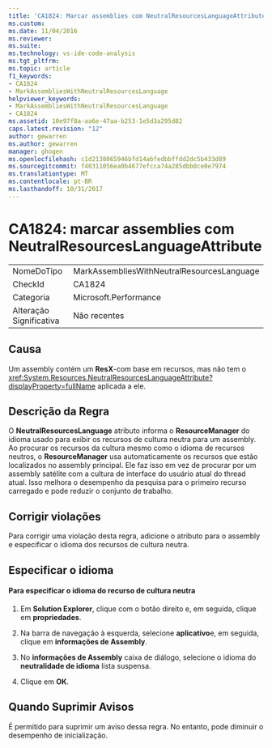 ```yaml
---
title: 'CA1824: Marcar assemblies com NeutralResourcesLanguageAttribute | Microsoft Docs'
ms.custom: 
ms.date: 11/04/2016
ms.reviewer: 
ms.suite: 
ms.technology: vs-ide-code-analysis
ms.tgt_pltfrm: 
ms.topic: article
f1_keywords:
- CA1824
- MarkAssembliesWithNeutralResourcesLanguage
helpviewer_keywords:
- MarkAssembliesWithNeutralResourcesLanguage
- CA1824
ms.assetid: 10e97f8a-aa6e-47aa-b253-1e5d3a295d82
caps.latest.revision: "12"
author: gewarren
ms.author: gewarren
manager: ghogen
ms.openlocfilehash: c1d2138065946bfd14abfedbbffdd2dc5b433d89
ms.sourcegitcommit: f40311056ea0b4677efcca74a285dbb0ce0e7974
ms.translationtype: MT
ms.contentlocale: pt-BR
ms.lasthandoff: 10/31/2017
---
```

# <a name="ca1824-mark-assemblies-with-neutralresourceslanguageattribute"></a>CA1824: marcar assemblies com NeutralResourcesLanguageAttribute
|||  
|-|-|  
|NomeDoTipo|MarkAssembliesWithNeutralResourcesLanguage|  
|CheckId|CA1824|  
|Categoria|Microsoft.Performance|  
|Alteração Significativa|Não recentes|  
  
## <a name="cause"></a>Causa  
 Um assembly contém um **ResX**-com base em recursos, mas não tem o <xref:System.Resources.NeutralResourcesLanguageAttribute?displayProperty=fullName> aplicada a ele.  
  
## <a name="rule-description"></a>Descrição da Regra  
 O **NeutralResourcesLanguage** atributo informa o **ResourceManager** do idioma usado para exibir os recursos de cultura neutra para um assembly. Ao procurar os recursos da cultura mesmo como o idioma de recursos neutros, o **ResourceManager** usa automaticamente os recursos que estão localizados no assembly principal. Ele faz isso em vez de procurar por um assembly satélite com a cultura de interface do usuário atual do thread atual. Isso melhora o desempenho da pesquisa para o primeiro recurso carregado e pode reduzir o conjunto de trabalho.  
  
## <a name="fixing-violations"></a>Corrigir violações  
 Para corrigir uma violação desta regra, adicione o atributo para o assembly e especificar o idioma dos recursos de cultura neutra.  
  
## <a name="specifying-the-language"></a>Especificar o idioma  
  
#### <a name="to-specify-the-language-of-the-resource-of-the-neutral-culture"></a>Para especificar o idioma do recurso de cultura neutra  
  
1.  Em **Solution Explorer**, clique com o botão direito e, em seguida, clique em **propriedades**.  
  
2.  Na barra de navegação à esquerda, selecione **aplicativo**e, em seguida, clique em **informações de Assembly**.  
  
3.  No **informações de Assembly** caixa de diálogo, selecione o idioma do **neutralidade de idioma** lista suspensa.  
  
4.  Clique em **OK**.  
  
## <a name="when-to-suppress-warnings"></a>Quando Suprimir Avisos  
 É permitido para suprimir um aviso dessa regra. No entanto, pode diminuir o desempenho de inicialização.